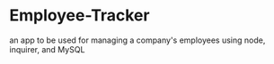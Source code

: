 # Employee-Tracker
an app to be used for managing a company's employees using node, inquirer, and MySQL
